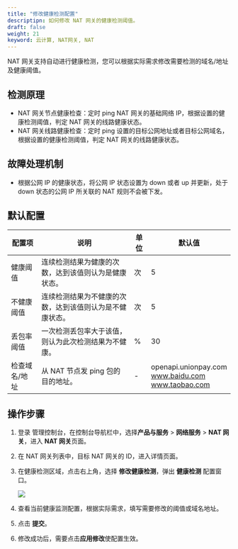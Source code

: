 ```yaml
---
title: "修改健康检测配置"
descriptipn: 如何修改 NAT 网关的健康检测阈值。
draft: false
weight: 21
keyword: 云计算, NAT网关, NAT
---
```


NAT 网关支持自动进行健康检测，您可以根据实际需求修改需要检测的域名/地址及健康阈值。

## 检测原理

- NAT 网关节点健康检查：定时 ping NAT 网关的基础网络 IP，根据设置的健康检测阈值，判定 NAT 网关的线路健康状态。
- NAT 网关线路健康检查：定时 ping 设置的目标公网地址或者目标公网域名，根据设置的健康检测阈值，判定 NAT 网关的线路健康状态。

## 故障处理机制

- 根据公网 IP 的健康状态，将公网 IP 状态设置为 down 或者 up 并更新，处于 down 状态的公网 IP 所关联的 NAT 规则不会被下发。

## 默认配置

| 配置项        | 说明                                                     | 单位 | 默认值                                                   |
| ------------- | -------------------------------------------------------- | ---- | -------------------------------------------------------- |
| 健康阈值      | 连续检测结果为健康的次数，达到该值则认为是健康状态。     | 次   | 5                                                        |
| 不健康阈值    | 连续检测结果为不健康的次数，达到该值则认为是不健康状态。 | 次   | 5                                                        |
| 丢包率阈值    | 一次检测丢包率大于该值，则认为此次检测结果为不健康。     | %    | 30                                                       |
| 检查域名/地址 | 从 NAT 节点发 ping 包的目的地址。                        | -    | openapi.unionpay.com<br/>www.baidu.com<br>www.taobao.com |



## 操作步骤

1. 登录 管理控制台，在控制台导航栏中，选择**产品与服务** > **网络服务** > **NAT 网关**，进入 **NAT 网关**页面。

2. 在 NAT 网关列表中，目标 NAT 网关的 ID，进入详情页面。

3. 在健康检测区域，点击右上角，选择 **修改健康检测**，弹出 **健康检测** 配置窗口。

   <img src="../../../_images/health_check.png" />

4. 查看当前健康监测配置，根据实际需求，填写需要修改的阈值或域名地址。
5. 点击 **提交**。
6. 修改成功后，需要点击**应用修改**使配置生效。

